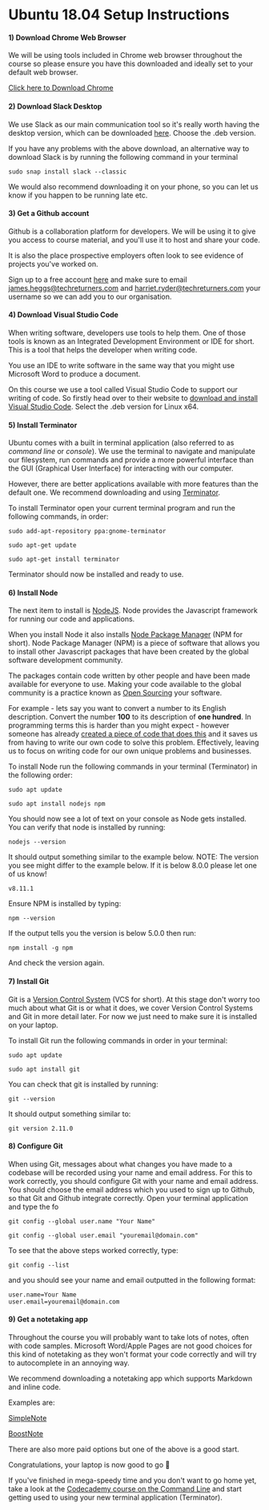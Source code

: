# Ubuntu 18.04 Setup Instructions

#### 1) Download Chrome Web Browser

We will be using tools included in Chrome web browser throughout the course so please ensure you have this downloaded and ideally set to your default web browser.

[Click here to Download Chrome](https://www.google.com/chrome/)

#### 2) Download Slack Desktop

We use Slack as our main communication tool so it's really worth having the desktop version, which can be downloaded [here](https://slack.com/downloads/linux). Choose the .deb version.

If you have any problems with the above download, an alternative way to download Slack is by running the following command in your terminal

```
sudo snap install slack --classic
```

We would also recommend downloading it on your phone, so you can let us know if you happen to be running late etc.

#### 3) Get a Github account

Github is a collaboration platform for developers. We will be using it to give you access to course material, and you'll use it to host and share your code.

It is also the place prospective employers often look to see evidence of projects you've worked on.

Sign up to a free account [here](https://github.com) and make sure to email james.heggs@techreturners.com and harriet.ryder@techreturners.com your username so we can add you to our organisation.

#### 4) Download Visual Studio Code

When writing software, developers use tools to help them. One of those tools is known as an Integrated Development Environment or IDE for short. This is a tool that helps the developer when writing code.

You use an IDE to write software in the same way that you might use Microsoft Word to produce a document.

On this course we use a tool called Visual Studio Code to support our writing of code. So firstly head over to their website to [download and install Visual Studio Code](https://code.visualstudio.com/). Select the .deb version for Linux x64.

#### 5) Install Terminator

Ubuntu comes with a built in terminal application (also referred to as _command line_ or _console_). We use the terminal to navigate and manipulate our filesystem, run commands and provide a more powerful interface than the GUI (Graphical User Interface) for interacting with our computer.

However, there are better applications available with more features than the default one. We recommend downloading and using [Terminator](https://gnometerminator.blogspot.com/p/introduction.html).

To install Terminator open your current terminal program and run the following commands, in order:

```
sudo add-apt-repository ppa:gnome-terminator
```

```
sudo apt-get update
```

```
sudo apt-get install terminator
```

Terminator should now be installed and ready to use.

#### 6) Install Node

The next item to install is [NodeJS](https://nodejs.org/en/). Node provides the Javascript framework for running our code and applications.

When you install Node it also installs [Node Package Manager](https://www.npmjs.com/) (NPM for short). Node Package Manager (NPM) is a piece of software that allows you to install other Javascript packages that have been created by the global software development community.

The packages contain code written by other people and have been made available for everyone to use. Making your code available to the global community is a practice known as [Open Sourcing](https://en.wikipedia.org/wiki/Open-source_software) your software.

For example - lets say you want to convert a number to its English description. Convert the number **100** to its description of **one hundred**. In programming terms this is harder than you might expect - however someone has already [created a piece of code that does this](https://www.npmjs.com/package/number-to-words) and it saves us from having to write our own code to solve this problem. Effectively, leaving us to focus on writing code for our own unique problems and businesses.

To install Node run the following commands in your terminal (Terminator) in the following order:

```
sudo apt update
```

```
sudo apt install nodejs npm
```

You should now see a lot of text on your console as Node gets installed. You can verify that node is installed by running:

```
nodejs --version
```

It should output something similar to the example below. NOTE: The version you see might differ to the example below. If it is below 8.0.0 please let one of us know!

```
v8.11.1
```

Ensure NPM is installed by typing:

```
npm --version
```

If the output tells you the version is below 5.0.0 then run:

```
npm install -g npm
```

And check the version again.

#### 7) Install Git

Git is a [Version Control System](https://en.wikipedia.org/wiki/Version_control) (VCS for short). At this stage don't worry too much about what Git is or what it does, we cover Version Control Systems and Git in more detail later. For now we just need to make sure it is installed on your laptop.

To install Git run the following commands in order in your terminal:

```
sudo apt update
```

```
sudo apt install git
```

You can check that git is installed by running:

```
git --version
```

It should output something similar to:

```
git version 2.11.0
```

#### 8) Configure Git

When using Git, messages about what changes you have made to a codebase will be recorded using your name and email address. For this to work correctly, you should configure Git with your name and email address. You should choose the email address which you used to sign up to Github, so that Git and Github integrate correctly. Open your terminal application and type the fo

```
git config --global user.name "Your Name"
```

```
git config --global user.email "youremail@domain.com"
```

To see that the above steps worked correctly, type:

```
git config --list
```

and you should see your name and email outputted in the following format:

```
user.name=Your Name
user.email=youremail@domain.com
```

#### 9) Get a notetaking app

Throughout the course you will probably want to take lots of notes, often with code samples. Microsoft Word/Apple Pages are not good choices for this kind of notetaking as they won't format your code correctly and will try to autocomplete in an annoying way.

We recommend downloading a notetaking app which supports Markdown and inline code.

Examples are:

[SimpleNote](https://simplenote.com/?)

[BoostNote](https://boostnote.io/)

There are also more paid options but one of the above is a good start.

Congratulations, your laptop is now good to go 🎉

If you've finished in mega-speedy time and you don't want to go home yet, take a look at the [Codecademy course on the Command Line](https://www.codecademy.com/learn/learn-the-command-line) and start getting used to using your new terminal application (Terminator).
